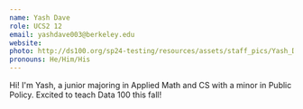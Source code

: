 ```yaml
---
name: Yash Dave
role: UCS2 12
email: yashdave003@berkeley.edu
website:
photo: http://ds100.org/sp24-testing/resources/assets/staff_pics/Yash_Dave.jpg
pronouns: He/Him/His
---
```


Hi! I'm Yash, a junior majoring in Applied Math and CS with a minor in Public Policy. Excited to teach Data 100 this fall!
